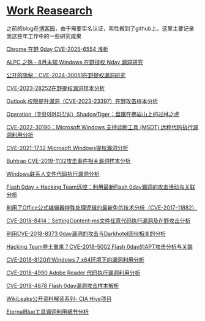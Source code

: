 # [Work Reasearch](https://github.com/goabout2/gitblog/issues/7)

之前的blog在[博客园](https://www.cnblogs.com/goabout2)，由于需要实名认证，索性搬到了github上，这里主要记录我这些年工作中的一些研究成果

[Chrome 在野 0day CVE-2025-6554 浅析](https://ti.qianxin.com/blog/articles/a-brief-analysis-of-chrome-0day-cve-2025-6554-cn/)

[ALPC 之殇 - 8月未知 Windows 在野提权 Nday 漏洞研究](https://ti.qianxin.com/blog/articles/the-tragedy-of-alpc-unknown-windows-privilege-escalation-nday-vulnerability-research-in-august-cn/)

[公开的隐秘：CVE-2024-30051在野提权漏洞研究](https://ti.qianxin.com/blog/articles/public-secret-research-on-the-cve-2024-30051-privilege-escalation-vulnerability-in-the-wild-cn/)

[CVE-2023-28252在野提权漏洞样本分析](https://ti.qianxin.com/blog/articles/Analysis-of-In-the-Wild-Exploit-Sample-of-Privilege-Escalation-Vulnerability-CVE-2023-28252-CN/)

[Outlook 权限提升漏洞（CVE-2023-23397）在野攻击样本分析](https://ti.qianxin.com/blog/articles/Analysis-of-In-the-wild-Attack-Samples-Exploiting-Outlook-Privilege-Escalation-Vulnerability-(CVE-2023-23397)-CN/)

[Operation（호랑이머리깃발）ShadowTiger：盘踞在佛岩山上的过林之虎](https://ti.qianxin.com/blog/articles/the-tiger-of-the-forest-entrenched-on-foyan-mountain/)

[CVE-2022-30190：Microsoft Windows 支持诊断工具 (MSDT) 远程代码执行漏洞利用分析](https://ti.qianxin.com/blog/articles/cve-2022-30190:%20microsoft-windows-wupport-diagnostic-tool%20(msdt)-remote-code-execution-vulnerability-exploit-analysis/)

[CVE-2021-1732 Microsoft Windows提权漏洞分析](https://ti.qianxin.com/blog/articles/elevation-of-privilege-bug%20(CVE-2021-1732)-analysis/)

[Buhtrap CVE-2019-1132攻击事件相关漏洞样本分析](https://ti.qianxin.com/blog/articles/buhtrap-cve-2019-1132-attack-event-related-vulnerability-sample-analysis/)

[Windows联系人文件代码执行漏洞分析](https://ti.qianxin.com/blog/articles/vulnerability-analysis-of-windows-contact-file/)

[Flash 0day + Hacking Team远控：利用最新Flash 0day漏洞的攻击活动与关联分析](https://ti.qianxin.com/blog/articles/flash-0day-hacking-team-rat-activities-of-exploiting-latest-flash-0day-vulnerability-and-correlation-analysis/)

[利用了Office公式编辑器特殊处理逻辑的最新免杀技术分析（CVE-2017-11882）](https://ti.qianxin.com/blog/articles/cve-2017-11882-exploit-kit-sample/)

[CVE-2018-8414：SettingContent-ms文件任意代码执行漏洞及在野攻击分析](https://ti.qianxin.com/blog/articles/analysis-of-settingcontent-ms-file/)

[利用CVE-2018-8373 0day漏洞的攻击与Darkhotel团伙相关的分析](https://ti.qianxin.com/blog/articles/analyzing-attack-of-cve-2018-8373-and-darkhotel/)

[Hacking Team卷土重来？CVE-2018-5002 Flash 0day的APT攻击分析与关联](https://ti.qianxin.com/blog/articles/cve-2018-5002-flash-0day-with-apt-campaign/)

[CVE-2018-8120在Windows 7 x64环境下的漏洞利用分析](https://ti.qianxin.com/blog/articles/analysis-of-cve-2018-8120-in-win-7-x64/)

[CVE-2018-4990 Adobe Reader 代码执行漏洞利用分析](https://ti.qianxin.com/blog/articles/analysis-of-cve-2018-4990/)

[CVE-2018-4878 Flash 0day漏洞攻击样本解析](https://ti.qianxin.com/blog/articles/analysis-of-cve-2018-4878/)

[WikiLeaks公开资料解读系列- CIA Hive项目](https://ti.qianxin.com/blog/articles/wikileaks-cia-hive/)

[EternalBlue工具漏洞利用细节分析
](https://ti.qianxin.com/blog/articles/detailed-analysis-of-eternalblue/)